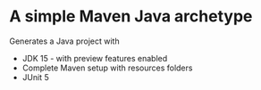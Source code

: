 # A simple Maven Java archetype

Generates a Java project with

- JDK 15 - with preview features enabled
- Complete Maven setup with resources folders
- JUnit 5